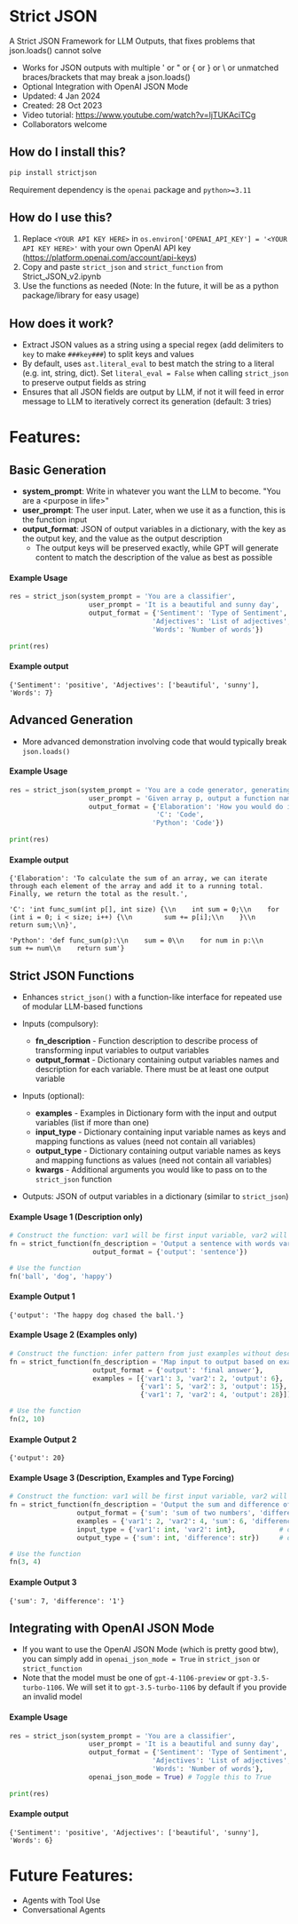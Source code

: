 # Strict JSON
A Strict JSON Framework for LLM Outputs, that fixes problems that json.loads() cannot solve
- Works for JSON outputs with multiple ' or " or { or } or \ or unmatched braces/brackets that may break a json.loads()
- Optional Integration with OpenAI JSON Mode
- Updated: 4 Jan 2024 
- Created: 28 Oct 2023
- Video tutorial: https://www.youtube.com/watch?v=IjTUKAciTCg
- Collaborators welcome

## How do I install this?
```cmd
pip install strictjson
```
Requirement dependency is the ```openai``` package and ```python>=3.11```

## How do I use this? 
1. Replace ```<YOUR API KEY HERE>``` in ```os.environ['OPENAI_API_KEY'] = '<YOUR API KEY HERE>'``` with your own OpenAI API key (https://platform.openai.com/account/api-keys)
2. Copy and paste ```strict_json``` and ```strict_function``` from Strict_JSON_v2.ipynb 
3. Use the functions as needed (Note: In the future, it will be as a python package/library for easy usage)

## How does it work?
- Extract JSON values as a string using a special regex (add delimiters to ```key``` to make ```###key###```) to split keys and values
- By default, uses ```ast.literal_eval``` to best match the string to a literal (e.g. int, string, dict). Set ```literal_eval = False``` when calling ```strict_json``` to preserve output fields as string
- Ensures that all JSON fields are output by LLM, if not it will feed in error message to LLM to iteratively correct its generation (default: 3 tries)

# Features:
## Basic Generation
- **system_prompt**: Write in whatever you want the LLM to become. "You are a \<purpose in life\>"
- **user_prompt**: The user input. Later, when we use it as a function, this is the function input
- **output_format**: JSON of output variables in a dictionary, with the key as the output key, and the value as the output description
    - The output keys will be preserved exactly, while GPT will generate content to match the description of the value as best as possible
 
#### Example Usage
```python
res = strict_json(system_prompt = 'You are a classifier',
                    user_prompt = 'It is a beautiful and sunny day',
                    output_format = {'Sentiment': 'Type of Sentiment',
                                    'Adjectives': 'List of adjectives',
                                    'Words': 'Number of words'})
                                    
print(res)
```

#### Example output
```{'Sentiment': 'positive', 'Adjectives': ['beautiful', 'sunny'], 'Words': 7}```

## Advanced Generation
- More advanced demonstration involving code that would typically break ```json.loads()```

#### Example Usage
```python
res = strict_json(system_prompt = 'You are a code generator, generating code to fulfil a task',
                    user_prompt = 'Given array p, output a function named func_sum to return its sum',
                    output_format = {'Elaboration': 'How you would do it',
                                     'C': 'Code',
                                    'Python': 'Code'})
                                    
print(res)
```

#### Example output
```{'Elaboration': 'To calculate the sum of an array, we can iterate through each element of the array and add it to a running total. Finally, we return the total as the result.', ```

```'C': 'int func_sum(int p[], int size) {\\n    int sum = 0;\\n    for (int i = 0; i < size; i++) {\\n        sum += p[i];\\n    }\\n    return sum;\\n}', ```

```'Python': 'def func_sum(p):\\n    sum = 0\\n    for num in p:\\n        sum += num\\n    return sum'}```

## Strict JSON Functions
- Enhances ```strict_json()``` with a function-like interface for repeated use of modular LLM-based functions
- Inputs (compulsory):
    - **fn_description** - Function description to describe process of transforming input variables to output variables
    - **output_format** - Dictionary containing output variables names and description for each variable. There must be at least one output variable
- Inputs (optional):
    - **examples** - Examples in Dictionary form with the input and output variables (list if more than one)
    - **input_type** - Dictionary containing input variable names as keys and mapping functions as values (need not contain all variables)
    - **output_type** - Dictionary containing output variable names as keys and mapping functions as values (need not contain all variables)
    - **kwargs** - Additional arguments you would like to pass on to the ```strict_json``` function
        
- Outputs:
    JSON of output variables in a dictionary (similar to ```strict_json```)
    
#### Example Usage 1 (Description only)
```python
# Construct the function: var1 will be first input variable, var2 will be second input variable and so on
fn = strict_function(fn_description = 'Output a sentence with words var1 and var2 in the style of var3', 
                     output_format = {'output': 'sentence'})

# Use the function
fn('ball', 'dog', 'happy')
```

#### Example Output 1
```{'output': 'The happy dog chased the ball.'}```

#### Example Usage 2 (Examples only)
```python
# Construct the function: infer pattern from just examples without description (here it is multiplication)
fn = strict_function(fn_description = 'Map input to output based on examples', 
                     output_format = {'output': 'final answer'}, 
                     examples = [{'var1': 3, 'var2': 2, 'output': 6}, 
                                 {'var1': 5, 'var2': 3, 'output': 15}, 
                                 {'var1': 7, 'var2': 4, 'output': 28}])

# Use the function
fn(2, 10)
```

#### Example Output 2
```{'output': 20}```

#### Example Usage 3 (Description, Examples and Type Forcing)
```python
# Construct the function: var1 will be first input variable, var2 will be second input variable and so on
fn = strict_function(fn_description = 'Output the sum and difference of var1 and var2', 
                 output_format = {'sum': 'sum of two numbers', 'difference': 'absolute difference of two numbers'}, 
                 examples = {'var1': 2, 'var2': 4, 'sum': 6, 'difference': '2'}, 
                 input_type = {'var1': int, 'var2': int},           # optional
                 output_type = {'sum': int, 'difference': str})     # optional

# Use the function
fn(3, 4)
```

#### Example Output 3
```{'sum': 7, 'difference': '1'}```

## Integrating with OpenAI JSON Mode
- If you want to use the OpenAI JSON Mode (which is pretty good btw), you can simply add in ```openai_json_mode = True``` in ```strict_json``` or ```strict_function```
- Note that the model must be one of ```gpt-4-1106-preview``` or ```gpt-3.5-turbo-1106```. We will set it to ```gpt-3.5-turbo-1106``` by default if you provide an invalid model

#### Example Usage
```python
res = strict_json(system_prompt = 'You are a classifier',
                    user_prompt = 'It is a beautiful and sunny day',
                    output_format = {'Sentiment': 'Type of Sentiment',
                                    'Adjectives': 'List of adjectives',
                                    'Words': 'Number of words'},
                    openai_json_mode = True) # Toggle this to True
                                    
print(res)
```

#### Example output
```{'Sentiment': 'positive', 'Adjectives': ['beautiful', 'sunny'], 'Words': 6}```

# Future Features:
- Agents with Tool Use
- Conversational Agents
